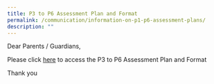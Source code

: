 ```yaml
---
title: P3 to P6 Assessment Plan and Format
permalink: /communication/information-on-p1-p6-assessment-plans/
description: ""
---
```

Dear Parents / Guardians,

Please click [here](/files/2023/2023%20P1%20Parents%20Engagement%20Session%202023%20PDF_compressed.pdf) to access the P3 to P6 Assessment Plan and Format 

Thank you